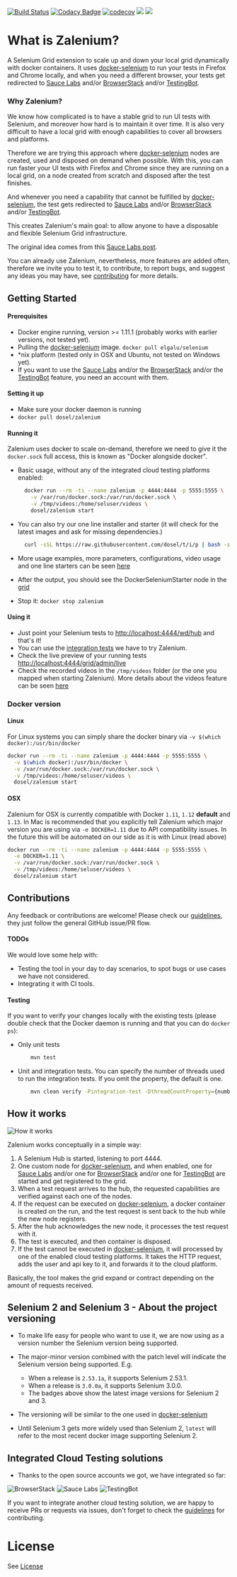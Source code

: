 [![Build Status](https://travis-ci.org/zalando/zalenium.svg?branch=master)](https://travis-ci.org/zalando/zalenium)
[![Codacy Badge](https://api.codacy.com/project/badge/Grade/c719a14f5537488b8fb95d70e27acd5f)](https://www.codacy.com/app/diemol_zalenium/zalenium?utm_source=github.com&amp;utm_medium=referral&amp;utm_content=zalando/zalenium&amp;utm_campaign=Badge_Grade)
[![codecov](https://codecov.io/gh/zalando/zalenium/branch/master/graph/badge.svg)](https://codecov.io/gh/zalando/zalenium)
[![](https://images.microbadger.com/badges/version/dosel/zalenium.svg)](https://microbadger.com/images/dosel/zalenium)
[![](https://images.microbadger.com/badges/version/dosel/zalenium:3.0.1g.svg)](https://microbadger.com/images/dosel/zalenium:3.0.1g)

# What is Zalenium?
A Selenium Grid extension to scale up and down your local grid dynamically with docker containers. It uses 
[docker-selenium](https://github.com/elgalu/docker-selenium) to run your tests in Firefox and Chrome locally, and when 
you need a different browser, your tests get redirected to [Sauce Labs](https://saucelabs.com/) and/or 
[BrowserStack](https://www.browserstack.com/) and/or [TestingBot](https://testingbot.com/).

### Why Zalenium?
We know how complicated is to have a stable grid to run UI tests with Selenium, and moreover how hard is to maintain 
it over time. It is also very difficult to have a local grid with enough capabilities to cover all browsers and platforms.

Therefore we are trying this approach where [docker-selenium](https://github.com/elgalu/docker-selenium) nodes are 
created, used and disposed on demand when possible. With this, you can run faster your UI tests with Firefox and Chrome 
since they are running on a local grid, on a node created from scratch and disposed after the test finishes.

And whenever you need a capability that cannot be fulfilled by [docker-selenium](https://github.com/elgalu/docker-selenium), 
the test gets redirected to [Sauce Labs](https://saucelabs.com/) and/or [BrowserStack](https://www.browserstack.com/) 
and/or [TestingBot](https://testingbot.com/).

This creates Zalenium's main goal: to allow anyone to have a disposable and flexible Selenium Grid infrastructure.

The original idea comes from this [Sauce Labs post](https://saucelabs.com/blog/introducing-the-sauce-plugin-for-selenium-grid).

You can already use Zalenium, nevertheless, more features are added often, therefore we invite 
you to test it, to contribute, to report bugs, and suggest any ideas you may have, see [contributing](CONTRIBUTING.md) 
for more details.

## Getting Started

#### Prerequisites
* Docker engine running, version >= 1.11.1 (probably works with earlier versions, not tested yet).
* Pulling the [docker-selenium](https://github.com/elgalu/docker-selenium) image. `docker pull elgalu/selenium`
* *nix platform (tested only in OSX and Ubuntu, not tested on Windows yet).
* If you want to use the [Sauce Labs](https://saucelabs.com/) and/or the [BrowserStack](https://www.browserstack.com/) 
and/or the [TestingBot](https://testingbot.com/) feature, you need an account with them.

#### Setting it up
* Make sure your docker daemon is running
* `docker pull dosel/zalenium`

#### Running it
Zalenium uses docker to scale on-demand, therefore we need to give it the `docker.sock` full access, this is known as 
"Docker alongside docker".

* Basic usage, without any of the integrated cloud testing platforms enabled:

  ```sh
    docker run --rm -ti --name zalenium -p 4444:4444 -p 5555:5555 \
      -v /var/run/docker.sock:/var/run/docker.sock \
      -v /tmp/videos:/home/seluser/videos \
      dosel/zalenium start 
  ```

* You can also try our one line installer and starter (it will check for the latest images and ask for missing 
dependencies.)

  ```sh
    curl -sSL https://raw.githubusercontent.com/dosel/t/i/p | bash -s start
  ```

* More usage examples, more parameters, configurations, video usage and one line starters can be seen [here](./docs/usage_examples.md)

* After the output, you should see the DockerSeleniumStarter node in the [grid](http://localhost:4444/grid/console)

* Stop it: `docker stop zalenium`

#### Using it
* Just point your Selenium tests to [http://localhost:4444/wd/hub](http://localhost:4444/wd/hub) and that's it!
* You can use the [integration tests](./src/test/java/de/zalando/tip/zalenium/it/ParallelIT.java) we have to try Zalenium.
* Check the live preview of your running tests [http://localhost:4444/grid/admin/live](http://localhost:4444/grid/admin/live)
* Check the recorded videos in the `/tmp/videos` folder (or the one you mapped when starting Zalenium). More details about the videos 
feature can be seen [here](./docs/usage_examples.md#video-feature)

### Docker version

#### Linux
For Linux systems you can simply share the docker binary via `-v $(which docker):/usr/bin/docker`

```sh
docker run --rm -ti --name zalenium -p 4444:4444 -p 5555:5555 \
  -v $(which docker):/usr/bin/docker \
  -v /var/run/docker.sock:/var/run/docker.sock \
  -v /tmp/videos:/home/seluser/videos \
  dosel/zalenium start 
```

#### OSX
Zalenium for OSX is currently compatible with Docker `1.11`, `1.12` __default__ and `1.13`. In Mac is recommended that 
you explicitly tell Zalenium which major version you are using via `-e DOCKER=1.11` due to API compatibility issues. 
In the future this will be automated on our side as it is with Linux (read above)

```sh
docker run --rm -ti --name zalenium -p 4444:4444 -p 5555:5555 \
  -e DOCKER=1.11 \
  -v /var/run/docker.sock:/var/run/docker.sock \
  -v /tmp/videos:/home/seluser/videos \
  dosel/zalenium start 
```

## Contributions
Any feedback or contributions are welcome! Please check our [guidelines](CONTRIBUTING.md), they just follow the general 
GitHub issue/PR flow.

#### TODOs
We would love some help with:
* Testing the tool in your day to day scenarios, to spot bugs or use cases we have not considered.
* Integrating it with CI tools.

#### Testing

If you want to verify your changes locally with the existing tests (please double check that the Docker daemon is 
running and that you can do `docker ps`):
* Only unit tests

    ```sh
        mvn test
    ```
* Unit and integration tests. You can specify the number of threads used to run the integration tests. If you omit the 
property, the default is one.

    ```sh
        mvn clean verify -Pintegration-test -DthreadCountProperty={numberOfThreads}
    ```


## How it works

![How it works](./images/how_it_works.gif)

Zalenium works conceptually in a simple way:

1. A Selenium Hub is started, listening to port 4444.
2. One custom node for [docker-selenium](https://github.com/elgalu/docker-selenium), and when enabled, one for 
[Sauce Labs](https://saucelabs.com/) and/or one for [BrowserStack](https://www.browserstack.com/) and/or one for 
[TestingBot](https://testingbot.com) are started and get registered to the grid.
3. When a test request arrives to the hub, the requested capabilities are verified against each one of the nodes.
4. If the request can be executed on [docker-selenium](https://github.com/elgalu/docker-selenium), a docker container 
is created on the run, and the test request is sent back to the hub while the new node registers.
5. After the hub acknowledges the new node, it processes the test request with it.
6. The test is executed, and then container is disposed.
7. If the test cannot be executed in [docker-selenium](https://github.com/elgalu/docker-selenium), it will processed by 
one of the enabled cloud testing platforms. It takes the HTTP request, adds the user and api key to it, and forwards it 
to the cloud platform.

Basically, the tool makes the grid expand or contract depending on the amount of requests received.

## Selenium 2 and Selenium 3 - About the project versioning
* To make life easy for people who want to use it, we are now using as a version number the Selenium version being supported.
* The major-minor version combined with the patch level will indicate the Selenium version being supported. E.g.
  * When a release is `2.53.1a`, it supports Selenium 2.53.1.
  * When a release is `3.0.0a`, it supports Selenium 3.0.0.
  * The badges above show the latest image versions for Selenium 2 and 3.
  
* The versioning will be similar to the one used in [docker-selenium](https://github.com/elgalu/docker-selenium)
* Until Selenium 3 gets more widely used than Selenium 2, `latest` will refer to the most recent docker image supporting Selenium 2. 

## Integrated Cloud Testing solutions
* Thanks to the open source accounts we got, we have integrated so far:

![BrowserStack](./images/browserstack_logo.png)    ![Sauce Labs](./images/saucelabs_logo.png)     ![TestingBot](./images/testingbot_logo.png)

If you want to integrate another cloud testing solution, we are happy to receive PRs or requests via issues, don't 
forget to check the [guidelines](CONTRIBUTING.md) for contributing.

License
===================

See [License](LICENSE.md)
